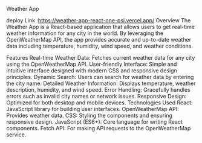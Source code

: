 Weather App

deploy Link :https://weather-app-react-one-psi.vercel.app/
Overview
The Weather App is a React-based application that allows users to get real-time weather information for any city in the world. By leveraging the OpenWeatherMap API, the app provides accurate and up-to-date weather data including temperature, humidity, wind speed, and weather conditions.

Features
Real-time Weather Data: Fetches current weather data for any city using the OpenWeatherMap API.
User-friendly Interface: Simple and intuitive interface designed with modern CSS and responsive design principles.
Dynamic Search: Users can search for weather data by entering the city name.
Detailed Weather Information: Displays temperature, weather description, humidity, and wind speed.
Error Handling: Gracefully handles errors such as invalid city names or network issues.
Responsive Design: Optimized for both desktop and mobile devices.
Technologies Used
React: JavaScript library for building user interfaces.
OpenWeatherMap API: Provides weather data.
CSS: Styling the components and ensuring responsive design.
JavaScript (ES6+): Core language for writing React components.
Fetch API: For making API requests to the OpenWeatherMap service.
